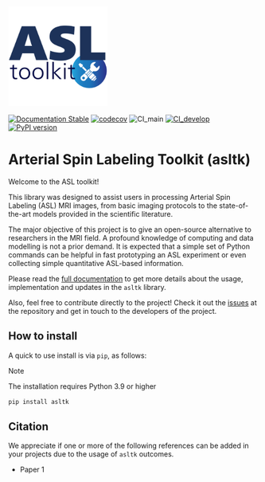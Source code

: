 <img src="https://raw.githubusercontent.com/LOAMRI/asltk/refs/heads/develop/docs/assets/asltk-logo.png" width=200>

[![Documentation Stable](https://readthedocs.org/projects/asltk/badge/?version=main)](https://asltk.readthedocs.io/en/main/?badge=main)
[![codecov](https://codecov.io/gh/LOAMRI/asltk/graph/badge.svg?token=1W8GQ7SLU9)](https://codecov.io/gh/LOAMRI/asltk)
![CI_main](https://github.com/LOAMRI/asltk/actions/workflows/ci_main.yaml/badge.svg)
[![CI_develop](https://github.com/LOAMRI/asltk/actions/workflows/ci_develop.yaml/badge.svg)](https://github.com/LOAMRI/asltk/actions/workflows/ci_develop.yaml)
[![PyPI version](https://badge.fury.io/py/asltk.svg)](https://badge.fury.io/py/asltk)

# Arterial Spin Labeling Toolkit (asltk)

Welcome to the ASL toolkit!

This library was designed to assist users in processing Arterial Spin Labeling (ASL) MRI images, from basic imaging protocols to the state-of-the-art models provided in the scientific literature.

The major objective of this project is to give an open-source alternative to researchers in the MRI field. A profound knowledge of computing and data modelling is not a prior demand. It is expected that a simple set of Python commands can be helpful in fast prototyping an ASL experiment or even collecting simple quantitative ASL-based information.

Please read the [full documentation](https://asltk.readthedocs.io/en/main/) to get more details about the usage, implementation and updates in the `asltk` library. 

Also, feel free to contribute directly to the project! Check it out the [issues](https://github.com/LOAMRI/asltk/issues) at the repository and get in touch to the developers of the project. 


## How to install

A quick to use install is via `pip`, as follows:

> [!NOTE]
> The installation requires Python 3.9 or higher

```bash
pip install asltk
```

## Citation

We appreciate if one or more of the following references can be added in your projects due to the usage of `asltk` outcomes.

* Paper 1
